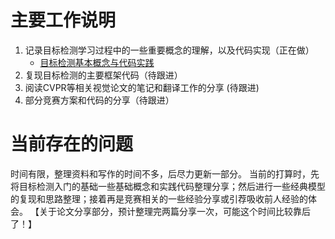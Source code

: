 # 主要工作说明

1. 记录目标检测学习过程中的一些重要概念的理解，以及代码实现（正在做）
    * <a href="https://github.com/cjh3020889729/-/tree/main/%E7%9B%AE%E6%A0%87%E6%A3%80%E6%B5%8B%E5%85%A5%E9%97%A8%E5%9F%BA%E7%A1%80" target="_blank"> 目标检测基本概念与代码实践</a>
2. 复现目标检测的主要框架代码（待跟进）
3. 阅读CVPR等相关视觉论文的笔记和翻译工作的分享 (待跟进)
4. 部分竞赛方案和代码的分享（待跟进）

# 当前存在的问题
时间有限，整理资料和写作的时间不多，后尽力更新一部分。
当前的打算时，先将目标检测入门的基础一些基础概念和实践代码整理分享；然后进行一些经典模型的复现和思路整理；接着再是竞赛相关的一些经验分享或引荐吸收前人经验的体会。
【关于论文分享部分，预计整理完两篇分享一次，可能这个时间比较靠后了！】
